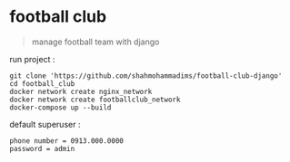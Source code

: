 # football club
> manage football team with django

run project :
```
git clone 'https://github.com/shahmohammadims/football-club-django'
cd football_club
docker network create nginx_network
docker network create footballclub_network
docker-compose up --build
```
default superuser :
```
phone number = 0913.000.0000
password = admin
```
